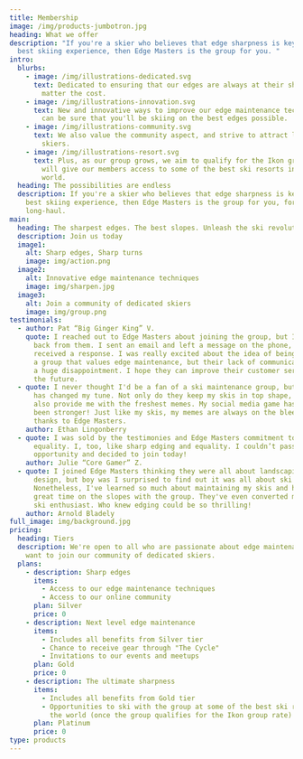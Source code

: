 ```yaml
---
title: Membership
image: /img/products-jumbotron.jpg
heading: What we offer
description: "If you're a skier who believes that edge sharpness is key to the
  best skiing experience, then Edge Masters is the group for you. "
intro:
  blurbs:
    - image: /img/illustrations-dedicated.svg
      text: Dedicated to ensuring that our edges are always at their sharpest, no
        matter the cost.
    - image: /img/illustrations-innovation.svg
      text: New and innovative ways to improve our edge maintenance techniques, so you
        can be sure that you'll be skiing on the best edges possible.
    - image: /img/illustrations-community.svg
      text: We also value the community aspect, and strive to attract like-minded
        skiers.
    - image: /img/illustrations-resort.svg
      text: Plus, as our group grows, we aim to qualify for the Ikon group rate, which
        will give our members access to some of the best ski resorts in the
        world.
  heading: The possibilities are endless
  description: If you're a skier who believes that edge sharpness is key to the
    best skiing experience, then Edge Masters is the group for you, for the
    long-haul.
main:
  heading: The sharpest edges. The best slopes. Unleash the ski revolution.
  description: Join us today
  image1:
    alt: Sharp edges, Sharp turns
    image: img/action.png
  image2:
    alt: Innovative edge maintenance techniques
    image: img/sharpen.jpg
  image3:
    alt: Join a community of dedicated skiers
    image: img/group.png
testimonials:
  - author: Pat “Big Ginger King” V.
    quote: I reached out to Edge Masters about joining the group, but I never heard
      back from them. I sent an email and left a message on the phone, but never
      received a response. I was really excited about the idea of being part of
      a group that values edge maintenance, but their lack of communication was
      a huge disappointment. I hope they can improve their customer service in
      the future.
  - quote: I never thought I'd be a fan of a ski maintenance group, but Edge Masters
      has changed my tune. Not only do they keep my skis in top shape, but they
      also provide me with the freshest memes. My social media game has never
      been stronger! Just like my skis, my memes are always on the bleeding edge
      thanks to Edge Masters.
    author: Ethan Lingonberry
  - quote: I was sold by the testimonies and Edge Masters commitment to fairness and
      equality. I, too, like sharp edging and equality. I couldn’t pass up this
      opportunity and decided to join today!
    author: Julie “Core Gamer” Z.
  - quote: I joined Edge Masters thinking they were all about landscaping and garden
      design, but boy was I surprised to find out it was all about ski edging!
      Nonetheless, I've learned so much about maintaining my skis and having a
      great time on the slopes with the group. They've even converted me into a
      ski enthusiast. Who knew edging could be so thrilling!
    author: Arnold Bladely
full_image: img/background.jpg
pricing:
  heading: Tiers
  description: We're open to all who are passionate about edge maintenance and
    want to join our community of dedicated skiers.
  plans:
    - description: Sharp edges
      items:
        - Access to our edge maintenance techniques
        - Access to our online community
      plan: Silver
      price: 0
    - description: Next level edge maintenance
      items:
        - Includes all benefits from Silver tier
        - Chance to receive gear through "The Cycle"
        - Invitations to our events and meetups
      plan: Gold
      price: 0
    - description: The ultimate sharpness
      items:
        - Includes all benefits from Gold tier
        - Opportunities to ski with the group at some of the best ski resorts in
          the world (once the group qualifies for the Ikon group rate)
      plan: Platinum
      price: 0
type: products
---
```

